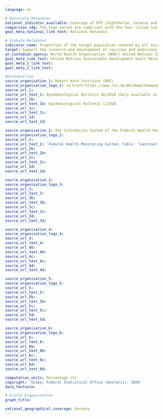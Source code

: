 ```yaml
---
language: en

# Nationale Metadaten
national_indicator_available: Coverage of DTP (diphtheria, tetanus and pertussis) containing vaccine at school entrance <br> Coverage of HPV containing vaccine of 15 years old girls <br> Coverage of measles containing vaccine at school entrance <br> Coverage of pneumococcal conjugate vaccine at school entrance
comparison_sdg: The time series are compliant with the four listed sub-indicators in the international metadata description
goal_meta_national_link_text: National metadata

# Globale Metadaten
indicator_name: Proportion of the target population covered by all vaccines included in their national programme
target: Support the research and development of vaccines and medicines for the communicable and non-communicable diseases that primarily affect developing countries, provide access to affordable essential medicines and vaccines, in accordance with the Doha Declaration on the TRIPS Agreement and Public Health, which affirms the right of developing countries to use to the full the provisions in the Agreement on Trade-Related Aspects of Intellectual Property Rights regarding flexibilities to protect public health, and, in particular, provide access to medicines for all
un_custodian_agency: World Health Organization (WHO)/ United Nations International Children's Fund (UNICEF)
goal_meta_link_text: United Nations Sustainable Development Goals Metadata
goal_meta_2_link_text: 
goal_meta_3_link_text: 

#Datenquellen
source_organisation_1: Robert Koch Institute (RKI)
source_organisation_logo_1: <a href="https://www.rki.de/DE/Home/homepage_node.html;jsessionid=897A9328BDF1782EBE1DD1059F3E66E5.2_cid298"><img src="https://g205sdgs.github.io/sdg-indicators/public/LogosEn/rki.png" alt="Logo rki" /></a>
source_url_1: 
source_url_text_1: Epidemiological Bulletin 16/2018 (Only available in German)
source_url_1b: 
source_url_text_1b: Epidemiological Bulletin 1/2018
source_url_1c: 
source_url_text_1c: 
source_url_1d: 
source_url_text_1d: 

source_organisation_2: The Information System of the Federal Health Monitoring
source_organisation_logo_2: 
source_url_2: 
source_url_text_2: 'Federal Health Monitoring System, table: "vaccination coverage of children presenting their vaccination card at school entry health examinations"'
source_url_2b: 
source_url_text_2b: 
source_url_2c: 
source_url_text_2c: 
source_url_2d: 
source_url_text_2d: 

source_organisation_3: 
source_organisation_logo_3: 
source_url_3: 
source_url_text_3: 
source_url_3b: 
source_url_text_3b: 
source_url_3c: 
source_url_text_3c: 
source_url_3d: 
source_url_text_3d: 

source_organisation_4: 
source_organisation_logo_4: 
source_url_4: 
source_url_text_4: 
source_url_4b: 
source_url_text_4b: 
source_url_4c: 
source_url_text_4c: 
source_url_4d: 
source_url_text_4d: 

source_organisation_5: 
source_organisation_logo_5: 
source_url_5: 
source_url_text_5: 
source_url_5b: 
source_url_text_5b: 
source_url_5c: 
source_url_text_5c: 
source_url_5d: 
source_url_text_5d: 

source_organisation_6: 
source_organisation_logo_6: 
source_url_6: 
source_url_text_6: 
source_url_6b: 
source_url_text_6b: 
source_url_6c: 
source_url_text_6c: 
source_url_6d: 
source_url_text_6d: 

computation_units: Percentage (%)
copyright: '&copy; Federal Statistical Office (Destatis), 2020'
data_footnote: 

# Grafik Eigenschaften
graph_title: 

national_geographical_coverage: Germany
---
```


